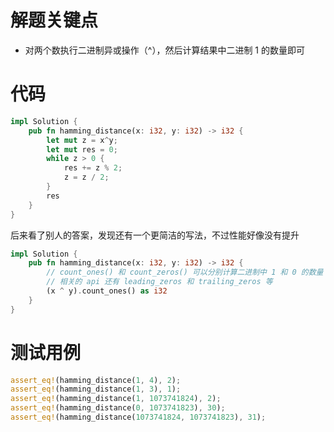 # 解题关键点

- 对两个数执行二进制异或操作（^），然后计算结果中二进制 1 的数量即可

# 代码

```rust
impl Solution {
    pub fn hamming_distance(x: i32, y: i32) -> i32 {
        let mut z = x^y;
        let mut res = 0;
        while z > 0 {
            res += z % 2;
            z = z / 2;
        }
        res
    }
}
```

后来看了别人的答案，发现还有一个更简洁的写法，不过性能好像没有提升

```rust
impl Solution {
    pub fn hamming_distance(x: i32, y: i32) -> i32 {
        // count_ones() 和 count_zeros() 可以分别计算二进制中 1 和 0 的数量
        // 相关的 api 还有 leading_zeros 和 trailing_zeros 等
        (x ^ y).count_ones() as i32
    }
}
```

# 测试用例

```rust
assert_eq!(hamming_distance(1, 4), 2);
assert_eq!(hamming_distance(1, 3), 1);
assert_eq!(hamming_distance(1, 1073741824), 2);
assert_eq!(hamming_distance(0, 1073741823), 30);
assert_eq!(hamming_distance(1073741824, 1073741823), 31);
```
